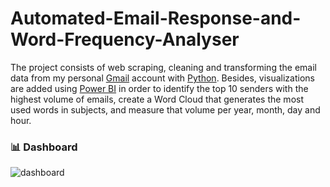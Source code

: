 # Automated-Email-Response-and-Word-Frequency-Analyser

The project consists of web scraping, cleaning and transforming the email data from my personal [Gmail](https://mail.google.com) account with [Python](https://www.python.org/). Besides, visualizations are added using [Power BI](https://powerbi.microsoft.com/) in order to identify the top 10 senders with the highest volume of emails, create a Word Cloud that generates the most used words in subjects, and measure that volume per year, month, day and hour.

### 📊 Dashboard
![dashboard]("https://github.com/anshitN/-Automated-Email-Response-and-Word-Frequency-Analyser-/blob/main/Screenshot%20(11).png)
